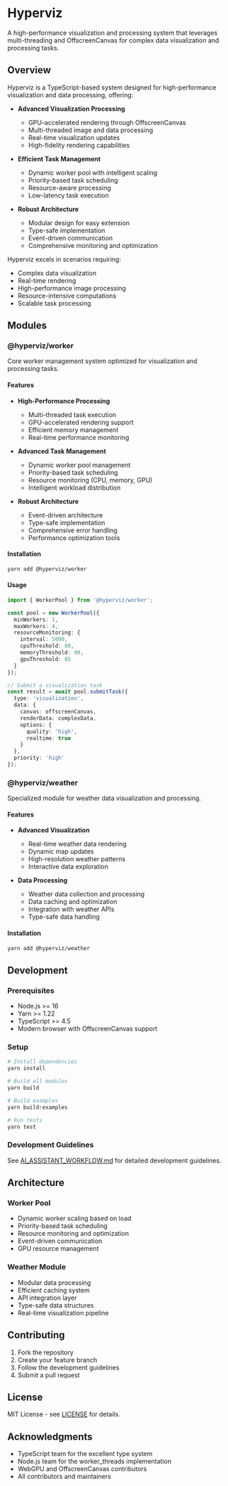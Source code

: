 # Hyperviz

A high-performance visualization and processing system that leverages multi-threading and OffscreenCanvas for complex data visualization and processing tasks.

## Overview

Hyperviz is a TypeScript-based system designed for high-performance visualization and data processing, offering:

- **Advanced Visualization Processing**
  - GPU-accelerated rendering through OffscreenCanvas
  - Multi-threaded image and data processing
  - Real-time visualization updates
  - High-fidelity rendering capabilities

- **Efficient Task Management**
  - Dynamic worker pool with intelligent scaling
  - Priority-based task scheduling
  - Resource-aware processing
  - Low-latency task execution

- **Robust Architecture**
  - Modular design for easy extension
  - Type-safe implementation
  - Event-driven communication
  - Comprehensive monitoring and optimization

Hyperviz excels in scenarios requiring:
- Complex data visualization
- Real-time rendering
- High-performance image processing
- Resource-intensive computations
- Scalable task processing

## Modules

### @hyperviz/worker
Core worker management system optimized for visualization and processing tasks.

#### Features
- **High-Performance Processing**
  - Multi-threaded task execution
  - GPU-accelerated rendering support
  - Efficient memory management
  - Real-time performance monitoring

- **Advanced Task Management**
  - Dynamic worker pool management
  - Priority-based task scheduling
  - Resource monitoring (CPU, memory, GPU)
  - Intelligent workload distribution

- **Robust Architecture**
  - Event-driven architecture
  - Type-safe implementation
  - Comprehensive error handling
  - Performance optimization tools

#### Installation
```bash
yarn add @hyperviz/worker
```

#### Usage
```typescript
import { WorkerPool } from '@hyperviz/worker';

const pool = new WorkerPool({
  minWorkers: 1,
  maxWorkers: 4,
  resourceMonitoring: {
    interval: 5000,
    cpuThreshold: 80,
    memoryThreshold: 90,
    gpuThreshold: 85
  }
});

// Submit a visualization task
const result = await pool.submitTask({
  type: 'visualization',
  data: { 
    canvas: offscreenCanvas,
    renderData: complexData,
    options: {
      quality: 'high',
      realtime: true
    }
  },
  priority: 'high'
});
```

### @hyperviz/weather
Specialized module for weather data visualization and processing.

#### Features
- **Advanced Visualization**
  - Real-time weather data rendering
  - Dynamic map updates
  - High-resolution weather patterns
  - Interactive data exploration

- **Data Processing**
  - Weather data collection and processing
  - Data caching and optimization
  - Integration with weather APIs
  - Type-safe data handling

#### Installation
```bash
yarn add @hyperviz/weather
```

## Development

### Prerequisites
- Node.js >= 16
- Yarn >= 1.22
- TypeScript >= 4.5
- Modern browser with OffscreenCanvas support

### Setup
```bash
# Install dependencies
yarn install

# Build all modules
yarn build

# Build examples
yarn build:examples

# Run tests
yarn test
```

### Development Guidelines
See [AI_ASSISTANT_WORKFLOW.md](AI_ASSISTANT_WORKFLOW.md) for detailed development guidelines.

## Architecture

### Worker Pool
- Dynamic worker scaling based on load
- Priority-based task scheduling
- Resource monitoring and optimization
- Event-driven communication
- GPU resource management

### Weather Module
- Modular data processing
- Efficient caching system
- API integration layer
- Type-safe data structures
- Real-time visualization pipeline

## Contributing

1. Fork the repository
2. Create your feature branch
3. Follow the development guidelines
4. Submit a pull request

## License

MIT License - see [LICENSE](LICENSE) for details.

## Acknowledgments

- TypeScript team for the excellent type system
- Node.js team for the worker_threads implementation
- WebGPU and OffscreenCanvas contributors
- All contributors and maintainers 